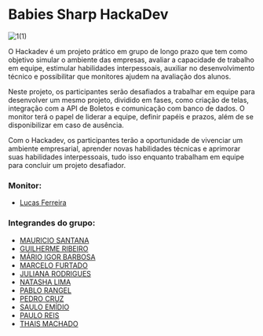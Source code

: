 # Babies Sharp HackaDev

![1(1)](https://user-images.githubusercontent.com/103146024/224352567-a8483534-61f7-42ee-954a-e2353c35edaf.png)

O Hackadev é um projeto prático em grupo de longo prazo que tem como objetivo simular o ambiente das empresas, avaliar a capacidade de trabalho em equipe, estimular habilidades interpessoais, auxiliar no desenvolvimento técnico e possibilitar que monitores ajudem na avaliação dos alunos.

Neste projeto, os participantes serão desafiados a trabalhar em equipe para desenvolver um mesmo projeto, dividido em fases, como criação de telas, integração com a API de Boletos e comunicação com banco de dados. O monitor terá o papel de liderar a equipe, definir papéis e prazos, além de se disponibilizar em caso de ausência.

Com o Hackadev, os participantes terão a oportunidade de vivenciar um ambiente empresarial, aprender novas habilidades técnicas e aprimorar suas habilidades interpessoais, tudo isso enquanto trabalham em equipe para concluir um projeto desafiador.

### Monitor:
 - [Lucas Ferreira](https://github.com/LKSFerreira)

### Integrandes do grupo:

 - [MAURICIO SANTANA](https://github.com/mauriciomuniz)
 - [GUILHERME RIBEIRO](https://github.com/RIBEIROSLMB)
 - [MÁRIO IGOR BARBOSA](https://github.com/migorking)
 - [MARCELO FURTADO](https://github.com/marcelof1997)
 - [JULIANA RODRIGUES](https://github.com/Julianacris)
 - [NATASHA LIMA](https://github.com/NatashaLima)
 - [PABLO RANGEL](https://github.com/pablorangell)
 - [PEDRO CRUZ](https://github.com/PedroCruz000)
 - [SAULO EMÍDIO](https://github.com/sauloemidio)
 - [PAULO REIS](https://github.com/prbn97)
 - [THAIS MACHADO](https://github.com/machadothais)
